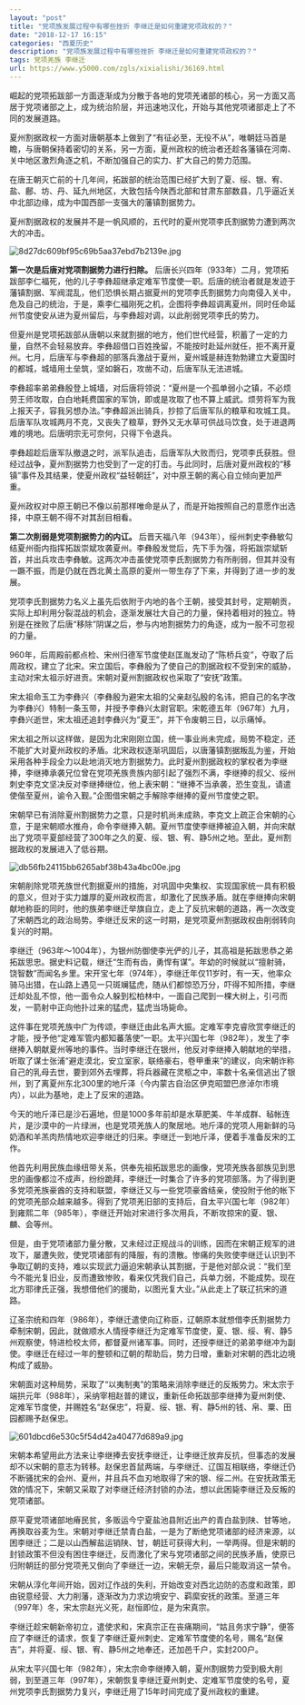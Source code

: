 ```yaml
---
layout: "post"
title: "党项族发展过程中有哪些挫折 李继迁是如何重建党项政权的？"
date: "2018-12-17 16:15"
categories: "西夏历史"
description: "党项族发展过程中有哪些挫折 李继迁是如何重建党项政权的？"
tags: 党项羌族 李继迁
url: https://www.y5000.com/zgls/xixialishi/36169.html
---
```






崛起的党项拓跋部一方面逐渐成为分散于各地的党项羌诸部的核心，另一方面又高居于党项诸部之上，成为统治阶层，并迅速地汉化，开始与其他党项诸部走上了不同的发展道路。

夏州割据政权一方面对唐朝基本上做到了“有征必至，无役不从”，唯朝廷马首是瞻，与唐朝保持着密切的关系，另一方面，夏州政权的统治者还趁各藩镇在河南、关中地区激烈角逐之机，不断加强自己的实力、扩大自己的势力范围。

在唐王朝灭亡前的十几年间，拓跋部的统治范围已经扩大到了夏、绥、银、宥、盐、鄜、坊、丹、延九州地区，大致包括今陕西北部和甘肃东部数县，几乎逼近关中北部边缘，成为中国西部一支强大的藩镇割据势力。

夏州割据政权的发展并不是一帆风顺的，五代时的夏州党项李氏割据势力遭到两次大的冲击。

![8d27dc609bf95c69b5aa37ebd7b2139e.jpg](https://img.y5000.com/uploads/allimg/181030/8d27dc609bf95c69b5aa37ebd7b2139e.jpg)

 **第一次是后唐对党项割据势力进行扫除。**
后唐长兴四年（933年）二月，党项拓跋部李仁福死，他的儿子李彝超继承定难军节度使一职。后唐的统治者就是发迹于藩镇割据、军阀混乱，他们恐惧长期占据夏州的党项李氏割据势力向南侵入关中，危及自己的统治，于是，乘李仁福刚死之机，企图将李彝超调离夏州，同时任命延州节度使安从进为夏州留后，与李彝超对调，以此削弱党项李氏的势力。

但夏州是党项拓跋部从唐朝以来就割据的地方，他们世代经营，积蓄了一定的力量，自然不会轻易放弃。李彝超借口百姓挽留，不能按时赴延州就任，拒不离开夏州。七月，后唐军与李彝超的部落兵激战于夏州，夏州城是赫连勃勃建立大夏国时的都城，城墙用土垒筑，坚如磐石，攻凿不动，后唐军队无法进城。

李彝超率弟弟彝殷登上城墙，对后唐将领说：“夏州是一个孤单弱小之镇，不必烦劳王师攻取，白白地耗费国家的军饷，即或是攻取了也不算上威武。烦劳将军为我上报天子，容我另想办法。”李彝超派出骑兵，抄掠了后唐军队的粮草和攻城工具。后唐军队攻城两月不克，又丧失了粮草，野外又无水草可供战马饮食，处于进退两难的境地。后唐明宗无可奈何，只得下令退兵。

李彝超趁后唐军队撤退之时，派军队追击，后唐军队大败而归，党项李氏获胜。但经过战争，夏州割据势力也受到了一定的打击。与此同时，后唐对夏州政权的“移镇”事件及其结果，使夏州政权“益轻朝廷”，对中原王朝的离心自立倾向更加严重。

夏州政权对中原王朝已不像以前那样唯命是从了，而是开始按照自己的意愿作出选择，中原王朝不得不对其刮目相看。

 **第二次削弱是党项割据势力的内讧。**
后晋天福八年（943年），绥州刺史李彝敏勾结夏州衙内指挥拓跋崇斌攻袭夏州。李彝殷发觉后，先下手为强，将拓跋崇斌斩首，并出兵攻击李彝敏。这两次冲击虽使党项李氏割据势力有所削弱，但其并没有一蹶不振，而是仍就在西北黄土高原的夏州一带生存了下来，并得到了进一步的发展。

党项李氏割据势力名义上虽先后依附于内地的各个王朝，接受其封号，定期朝贡，实际上却利用分裂混战的机会，逐渐发展壮大自己的力量，保持着相对的独立。特别是在挫败了后唐“移除”阴谋之后，参与内地割据势力的角逐，成为一股不可忽视的力量。

960年，后周殿前都点检、宋州归德军节度使赵匡胤发动了“陈桥兵变”，夺取了后周政权，建立了北宋。宋立国后，李彝殷为了使自己的割据政权不受到宋的威胁，主动对宋太祖示好进贡。宋朝对夏州割据政权也采取了“安抚”政策。

宋太祖命玉工为李彝兴（李彝殷为避宋太祖的父亲赵弘殷的名讳，把自己的名字改为李彝兴）特制一条玉带，并授予李彝兴太尉官职。宋乾德五年（967年）九月，李彝兴逝世，宋太祖还追封李彝兴为“夏王”，并下令废朝三日，以示痛悼。

宋太祖之所以这样做，是因为北宋刚刚立国，统一事业尚未完成，局势不稳定，还不能扩大对夏州政权的矛盾。北宋政权逐渐巩固后，以唐藩镇割据叛乱为鉴，开始采用各种手段全力以赴地消灭地方割据势力。此时夏州割据政权的掌权者为李继捧，李继捧承袭兄位曾在党项羌族贵族内部引起了强烈不满，李继捧的叔父、绥州刺史李克文坚决反对李继捧继位，他上表宋朝：“继捧不当承袭，恐生变乱，请遣使偕至夏州，谕令入觐。”企图借宋朝之手解除李继捧的夏州节度使之职。

宋朝早已有消除夏州割据势力之意，只是时机尚未成熟，李克文上疏正合宋朝的心意，于是宋朝顺水推舟，命令李继捧入朝。夏州节度使李继捧被迫入朝，并向宋献出了党项平夏部经营了300年之久的夏、绥、银、宥、静5州之地。至此，夏州割据政权的发展进入了低谷期。

![db56fb24115bb6265abf38b43a4bc00e.jpg](https://img.y5000.com/uploads/allimg/181030/db56fb24115bb6265abf38b43a4bc00e.jpg)

宋朝削除党项羌族世代割据夏州的措施，对巩固中央集权、实现国家统一具有积极的意义，但对于实力雄厚的夏州政权而言，却激化了民族矛盾。就在李继捧向宋朝献地称臣的同时，他的族弟李继迁举旗自立，走上了反抗宋朝的道路，再一次改变了宋朝西北的政治局势。李继迁反宋的这一时期，是党项夏州割据政权由削弱转向复兴的时期。

李继迁（963年～1004年），为银州防御使李光俨的儿子，其高祖是拓跋思恭之弟拓跋思忠。据史料记载，继迁“生而有齿，勇悍有谋”。年幼的时候就以“擅射骑，饶智数”而闻名乡里。宋开宝七年（974年），李继迁年仅11岁时，有一天，他率众骑马出猎，在山路上遇见一只斑斓猛虎，随从们都惊恐万分，吓得不知所措，李继迁却处乱不惊，他一面令众人躲到松柏林中，一面自己爬到一棵大树上，引弓而发，一箭射中正向他扑过来的猛虎，猛虎当场毙命。

这件事在党项羌族中广为传颂，李继迁由此名声大振。定难军李克睿欣赏李继迁的才能，授予他“定难军管内都知蕃落使”一职。太平兴国七年（982年），发生了李继捧入朝献夏州等地的事件。当时李继迁在银州，他反对李继捧入朝献地的举措，听取了谋士张浦“避走漠北，安立室家，联络豪右，卷甲重来”的建议，向宋朝诈称自己的乳母去世，要到郊外去埋葬，将兵器藏在灵柩之中，率数十名亲信逃出了银州，到了离夏州东北300里的地斤泽（今内蒙古自治区伊克昭盟巴彦淖尔市境内），以此为基地，走上了反宋的道路。

今天的地斤泽已是沙石遍地，但是1000多年前却是水草肥美、牛羊成群、毡帐连片，是沙漠中的一片绿洲，也是党项羌族人的聚居地。地斤泽的党项人用新鲜的马奶酒和羊羔肉热情地欢迎李继迁的归来。李继迁一到地斤泽，便着手准备反宋的工作。

他首先利用民族血缘纽带关系，供奉先祖拓跋思忠的画像，党项羌族各部族见到思忠的画像都泣不成声，纷纷跪拜，李继迁一时集合了许多的党项部落。为了得到更多党项羌族豪酋的支持和联盟，李继迁又与一些党项豪酋结亲，使投附于他的帐下的党项羌部众越来越多。得到了党项羌旧部的支持后，自太平兴国七年（982年）到雍熙二年（985年），李继迁开始对宋进行多次用兵，不断攻掠宋的夏、银、麟、会等州。

但是，由于党项诸部力量分散，又未经过正规战斗的训练，因而在宋朝正规军的进攻下，屡遭失败，使党项诸部有的降服，有的溃散。惨痛的失败使李继迁认识到不争取辽朝的支持，难以实现武力逼迫宋朝承认其割据，于是他对部众说：“我们至今不能光复旧业，反而遭致惨败，看来仅凭我们自己，兵单力弱，不能成势。现在北方耶律氏正强，我想借他们的援助，以图光复大业。”从此走上了联辽抗宋的道路。

辽圣宗统和四年（986年），李继迁遣使向辽称臣，辽朝原本就想借李氏割据势力牵制宋朝，因此，就做顺水人情授李继迁为定难军节度使，夏、银、绥、宥、静5州观察使，特进检校太师，都督夏州诸军事。同时，还授李继迁的弟弟李继冲为副使。李继迁在经过一年的整顿和辽朝的帮助后，势力日增，重新对宋朝的西北边境构成了威胁。

宋朝面对这种局势，采取了“以夷制夷”的策略来消除李继迁的反叛势力。宋太宗于端拱元年（988年），采纳宰相赵普的建议，重新任命拓跋部李继捧为夏州刺使、定难军节度使，并赐姓名“赵保忠”，将夏、绥、银、宥、静5州的钱、帛、粟、田园都赐予赵保忠。

![601dbcd6e530c5f54d42a40477d689a9.jpg](https://img.y5000.com/uploads/allimg/181030/601dbcd6e530c5f54d42a40477d689a9.jpg)

宋朝本希望用此方法来让李继捧去安抚李继迁，让李继迁放弃反抗，但事态的发展却不以宋朝的意志为转移。赵保忠首鼠两端，与李继迁、辽国互相联络，李继迁仍不断骚扰宋的会州、夏州，并且兵不血刃地取得了宋的银、绥二州。在安抚政策无效的情况下，宋朝又采取了对李继迁经济封锁的办法，想以此困毙李继迁及反叛的党项诸部。

原平夏党项诸部地瘠民贫，多贩运今宁夏盐池县附近出产的青白盐到陕、甘等地，再换取谷麦为生。宋朝对李继迁禁青白盐，一是为了断绝党项诸部的经济来源，以困李继迁；二是以山西解盐运销陕、甘，朝廷可获得大利，一举两得。但是宋朝的封锁政策不但没有困住李继迁，反而激化了宋与党项诸部之间的民族矛盾，使原已归附朝廷的部分党项羌又倒向了李继迁一边，宋朝无奈，最后只能取消这一禁令。

宋朝从淳化年间开始，因对辽作战的失利，开始改变对西北边防的态度和政策，即由锐意经营、大力削藩，逐渐改为力求边境安宁、羁縻安抚的政策。至道三年（997年）冬，宋太宗赵光义死，赵恒即位，是为宋真宗。

李继迁趁宋朝新帝初立，遣使求和，宋真宗正在丧痛期间，“姑且务求宁静”，便答应了李继迁的请求，恢复了李继迁夏州刺史、定难军节度使的名号，赐名“赵保吉”，并将夏、绥、银、宥、静5州之地奉还，还加邑千户，实封200户。

从宋太平兴国七年（982年），宋太宗命李继捧入朝，夏州割据势力受到极大削弱，到至道三年（997年），宋朝恢复李继迁夏州刺史、定难军节度使的名号，夏州党项李氏割据势力复兴，李继迁用了15年时间完成了夏州政权的重建。  
